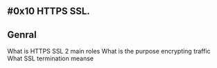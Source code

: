 #0x10 HTTPS SSL.
---
Genral
---
What is HTTPS SSL 2 main roles
What is the purpose encrypting traffic
What SSL termination meanse
